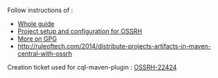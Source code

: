 Follow instructions of :

* [Whole guide](http://central.sonatype.org/pages/ossrh-guide.html)
* [Project setup and configuration for OSSRH](http://central.sonatype.org/pages/apache-maven.html)
* [More on GPG](http://central.sonatype.org/pages/working-with-pgp-signatures.html)
* http://ruleoftech.com/2014/distribute-projects-artifacts-in-maven-central-with-ossrh

Creation ticket used for cql-maven-plugin : [OSSRH-22424](https://issues.sonatype.org/browse/OSSRH-22424)
